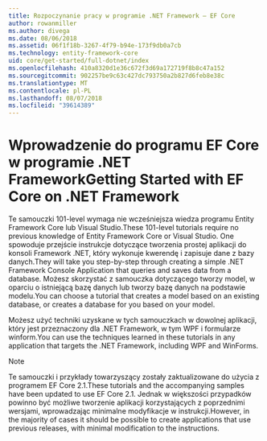 ```yaml
---
title: Rozpoczynanie pracy w programie .NET Framework — EF Core
author: rowanmiller
ms.author: divega
ms.date: 08/06/2018
ms.assetid: 06f1f18b-3267-4f79-b94e-173f9db0a7cb
ms.technology: entity-framework-core
uid: core/get-started/full-dotnet/index
ms.openlocfilehash: 410a8320d1e36c672f3d69a172719f8b8c47a152
ms.sourcegitcommit: 902257be9c63c427dc793750a2b827d6feb8e38c
ms.translationtype: MT
ms.contentlocale: pl-PL
ms.lasthandoff: 08/07/2018
ms.locfileid: "39614389"
---
```

# <a name="getting-started-with-ef-core-on-net-framework"></a><span data-ttu-id="318fe-102">Wprowadzenie do programu EF Core w programie .NET Framework</span><span class="sxs-lookup"><span data-stu-id="318fe-102">Getting Started with EF Core on .NET Framework</span></span>

<span data-ttu-id="318fe-103">Te samouczki 101-level wymaga nie wcześniejsza wiedza programu Entity Framework Core lub Visual Studio.</span><span class="sxs-lookup"><span data-stu-id="318fe-103">These 101-level tutorials require no previous knowledge of Entity Framework Core or Visual Studio.</span></span> <span data-ttu-id="318fe-104">One spowoduje przejście instrukcje dotyczące tworzenia prostej aplikacji do konsoli Framework .NET, który wykonuje kwerendę i zapisuje dane z bazy danych.</span><span class="sxs-lookup"><span data-stu-id="318fe-104">They will take you step-by-step through creating a simple .NET Framework Console Application that queries and saves data from a database.</span></span> <span data-ttu-id="318fe-105">Możesz skorzystać z samouczka dotyczącego tworzy model, w oparciu o istniejącą bazę danych lub tworzy bazę danych na podstawie modelu.</span><span class="sxs-lookup"><span data-stu-id="318fe-105">You can choose a tutorial that creates a model based on an existing database, or creates a database for you based on your model.</span></span>

<span data-ttu-id="318fe-106">Możesz użyć techniki uzyskane w tych samouczkach w dowolnej aplikacji, który jest przeznaczony dla .NET Framework, w tym WPF i formularze winform.</span><span class="sxs-lookup"><span data-stu-id="318fe-106">You can use the techniques learned in these tutorials in any application that targets the .NET Framework, including WPF and WinForms.</span></span>

> [!NOTE]  
> <span data-ttu-id="318fe-107">Te samouczki i przykłady towarzyszący zostały zaktualizowane do użycia z programem EF Core 2.1.</span><span class="sxs-lookup"><span data-stu-id="318fe-107">These tutorials and the accompanying samples have been updated to use EF Core 2.1.</span></span> <span data-ttu-id="318fe-108">Jednak w większości przypadków powinno być możliwe tworzenie aplikacji korzystających z poprzednimi wersjami, wprowadzając minimalne modyfikacje w instrukcji.</span><span class="sxs-lookup"><span data-stu-id="318fe-108">However, in the majority of cases it should be possible to create applications that use previous releases, with minimal modification to the instructions.</span></span>
